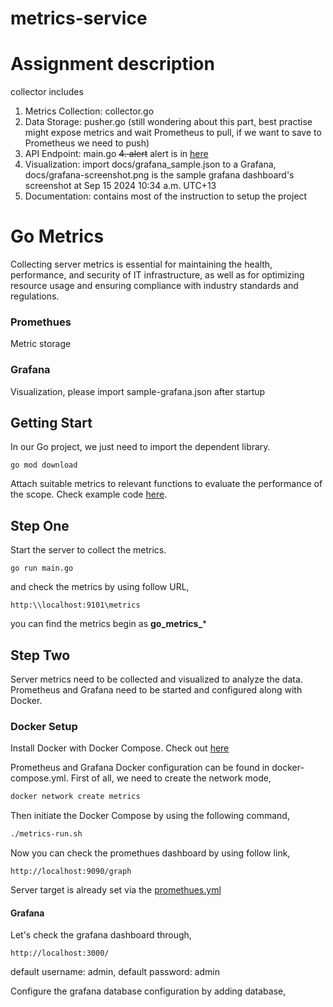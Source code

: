 # metrics-service

# Assignment description
collector includes 
1. Metrics Collection: collector.go
2. Data Storage: pusher.go (still wondering about this part, best practise might expose metrics and wait Prometheus to pull, if we want to save to Prometheus we need to push)
3. API Endpoint: main.go 
~~4. alert~~ alert is in [here](github.com/charlesgong/alert-service)
5. Visualization: import docs/grafana_sample.json to a Grafana, docs/grafana-screenshot.png is the sample grafana dashboard's screenshot at Sep 15 2024 10:34 a.m. UTC+13
6. Documentation: contains most of the instruction to setup the project



# Go Metrics

Collecting server metrics is essential for maintaining the health, performance, and security of IT infrastructure, as well as for optimizing resource usage and ensuring compliance with industry standards and regulations.
### Promethues

Metric storage

### Grafana

Visualization, please import sample-grafana.json after startup

## Getting Start
In our Go project, we just need to import the dependent library.

```go mod download```

Attach suitable metrics to relevant functions to evaluate the performance of the scope. Check example code [here](./main.go).

## Step One

Start the server to collect the metrics.

```go run main.go```

and check the metrics by using follow URL,

```http:\\localhost:9101\metrics```

you can find the metrics begin as **go_metrics_***

## Step Two

Server metrics need to be collected and visualized to analyze the data. Prometheus and Grafana need to be started and configured along with Docker.

### Docker Setup

Install Docker with Docker Compose. Check out [here](https://docs.docker.com/engine/install/)

Prometheus and Grafana Docker configuration can be found in docker-compose.yml. First of all, we need to create the network mode,

```bash 
docker network create metrics
```

Then initiate the Docker Compose by using the following command,

```bash
./metrics-run.sh
```


Now you can check the promethues dashboard by using follow link,

```http://localhost:9090/graph```

Server target is already set via the [promethues.yml](./collector/prometheus/prometheus.yml)

#### Grafana

Let's check the grafana dashboard through,

```http://localhost:3000/```

default username: admin, default password: admin

Configure the grafana database configuration by adding database,









